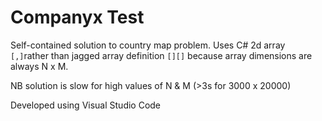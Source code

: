 # Companyx Test

Self-contained solution to country map problem. Uses C# 2d array `[,]`rather than jagged array definition `[][]`
because array dimensions are always N x M.

NB solution is slow for high values of N & M (>3s for 3000 x 20000)

Developed using Visual Studio Code
